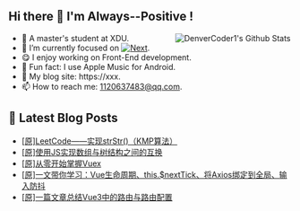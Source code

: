 ## Hi there 👋 I'm Always--Positive !
<div>
  <img alt="DenverCoder1's Github Stats" src="https://denvercoder1-github-readme-stats.vercel.app/api?username=qq1120637483&show_icons=true&count_private=true&theme=react&hide_border=true&hide_title=true&bg_color=1F222E&title_color=F85D7F&icon_color=F8D866" align= "right" />

- 🎒 A master's student at XDU. 
- 🔬 I’m currently focused on [![Next](https://img.shields.io/badge/-Next-brightgreen)](https://). 
- 😋 I enjoy working on Front-End development.
- 🎵 Fun fact: I use Apple Music for Android.
- 📝 My blog site: https://xxx.
- 📫 How to reach me:  1120637483@qq.com.
</div>  


## 📕 Latest Blog Posts

<!-- BLOG-POST-LIST:START -->
- [[原]LeetCode——实现strStr&lpar;&rpar;（KMP算法）](https://blog.csdn.net/sinat_41696687/article/details/122054745)
- [[原]使用JS实现数组与树结构之间的互换](https://blog.csdn.net/sinat_41696687/article/details/122038265)
- [[原]从零开始掌握Vuex](https://blog.csdn.net/sinat_41696687/article/details/122024089)
- [[原]一文带你学习：Vue生命周期、this.$nextTick、将Axios绑定到全局、输入防抖](https://blog.csdn.net/sinat_41696687/article/details/122020367)
- [[原]一篇文章总结Vue3中的路由与路由配置](https://blog.csdn.net/sinat_41696687/article/details/121908432)
<!-- BLOG-POST-LIST:END -->









